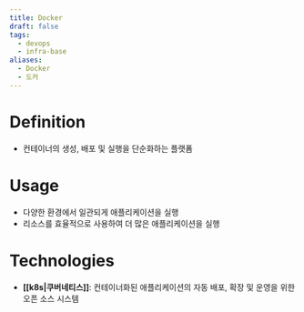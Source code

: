 ```yaml
---
title: Docker
draft: false
tags:
  - devops
  - infra-base
aliases:
  - Docker
  - 도커
---
```


# Definition
- 컨테이너의 생성, 배포 및 실행을 단순화하는 플랫폼

# Usage
- 다양한 환경에서 일관되게 애플리케이션을 실행
- 리소스를 효율적으로 사용하여 더 많은 애플리케이션을 실행

# Technologies
- **[[k8s|쿠버네티스]]**: 컨테이너화된 애플리케이션의 자동 배포, 확장 및 운영을 위한 오픈 소스 시스템
